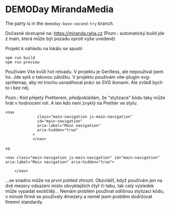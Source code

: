 # DEMODay MirandaMedia

The party is in the `demoday-base-second-try` branch.

Dočasně dostupné na:
https://miranda.raha.cz (Pozn.: automatický build jde z main, která může být pozadu oproti výše uvedené)

Projekt k náhledu na lokálu se spustí:
```
npm run build
npm run preview
```

Používám Vite kvůli hot reloadu. V projektu je Gerilless, ale nepoužíval jsem ho. Jde spíš o takovou záložku.
V projektu používám vite-plugin-svg-spritemap, aby mi trochu usnadňoval práci se SVG ikonami. Ale zvládl bych to i bez něj.


Pozn.: Kód přejetý Prettierem, předpokládám, že "stylizace" kódu taky může hrát v hodnocení roli. A ten kdo není zvyklý na Prettier ve stylu:

```
<nav
              class="main-navigation js-main-navigation"
              id="main-navigation"
              aria-label="Main navigation"
              aria-hidden="true"
            >
            </nav>
```

vs

```
<nav class="main-navigation js-main-navigation" id="main-navigation" aria-label="Main navigation" aria-hidden="true">

    </nav>
```

...se snadno může na první pohled zhrozit. Obzvlášť, když používám jen na dvě mezery odsazení místo obvyklejších čtyř či tabu, tak celý výsledek může vypadat exotičtěji... Nemám problém používat odlišnou stylizaci kódu, v minulé firmě se používaly 4mezery a neměl jsem problém dodržovat firemní standardy.
